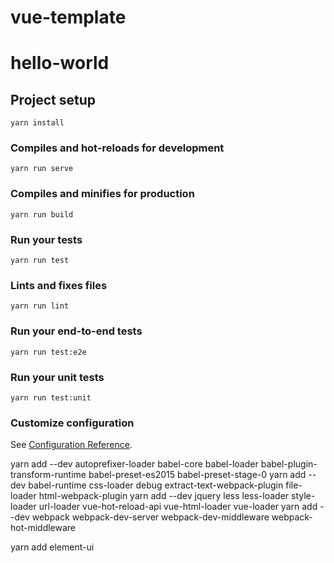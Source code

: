 
# vue-template

# hello-world

## Project setup
```
yarn install
```

### Compiles and hot-reloads for development
```
yarn run serve
```

### Compiles and minifies for production
```
yarn run build
```

### Run your tests
```
yarn run test
```

### Lints and fixes files
```
yarn run lint
```

### Run your end-to-end tests
```
yarn run test:e2e
```

### Run your unit tests
```
yarn run test:unit
```

### Customize configuration
See [Configuration Reference](https://cli.vuejs.org/config/).


yarn add --dev autoprefixer-loader babel-core babel-loader babel-plugin-transform-runtime babel-preset-es2015 babel-preset-stage-0
yarn add --dev babel-runtime css-loader debug extract-text-webpack-plugin file-loader html-webpack-plugin
yarn add --dev  jquery less less-loader style-loader url-loader vue-hot-reload-api vue-html-loader vue-loader
yarn add --dev  webpack webpack-dev-server webpack-dev-middleware webpack-hot-middleware

yarn add element-ui
